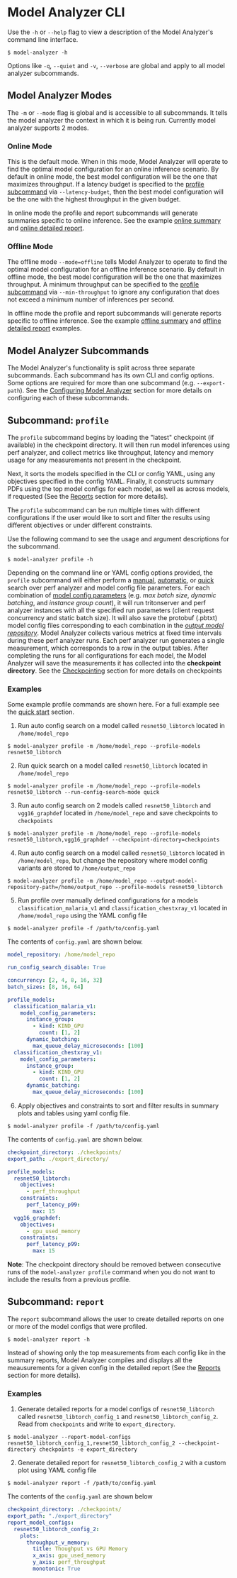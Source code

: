 <!--
Copyright (c) 2020-2021 NVIDIA CORPORATION & AFFILIATES. All rights reserved.

Licensed under the Apache License, Version 2.0 (the "License");
you may not use this file except in compliance with the License.
You may obtain a copy of the License at

    http://www.apache.org/licenses/LICENSE-2.0

Unless required by applicable law or agreed to in writing, software
distributed under the License is distributed on an "AS IS" BASIS,
WITHOUT WARRANTIES OR CONDITIONS OF ANY KIND, either express or implied.
See the License for the specific language governing permissions and
limitations under the License.
-->

# Model Analyzer CLI

Use the `-h` or `--help` flag to view a description of the Model Analyzer's
command line interface.

```
$ model-analyzer -h
```

Options like `-q`, `--quiet` and `-v`, `--verbose` are global and apply to all
model analyzer subcommands.

## Model Analyzer Modes

The `-m` or `--mode` flag is global and is accessible to all subcommands. It tells the model analyzer the context
in which it is being run. Currently model analyzer supports 2 modes.

### Online Mode

This is the default mode. When in this mode, Model Analyzer will operate to find
the optimal model configuration for an online inference scenario. By default in
online mode, the best model configuration will be the one that maximizes
throughput. If a latency budget is specified to the [profile subcommand](#subcommand-profile) via
`--latency-budget`, then the best model configuration will be the one with the highest throughput in the given budget.

In online mode the profile and report subcommands will generate summaries specific to online inference.
See the example [online summary](../examples/online_summary.pdf) and [online detailed report](../examples/online_detailed_report.pdf).

### Offline Mode

The offline mode `--mode=offline` tells Model Analyzer to operate to find the
optimal model configuration for an offline inference scenario. By default
in offline mode, the best model configuration will be the one that maximizes throughput.
A minimum throughput can be specified to the [profile subcommand](#subcommand-profile)
via `--min-throughput` to ignore any configuration that does not exceed a minimum number of inferences per second.

In offline mode the profile and report subcommands will generate reports specific to offline inference.
See the example [offline summary](../examples/offline_summary.pdf) and
[offline detailed report](../examples/offline_detailed_report.pdf) examples.

## Model Analyzer Subcommands

The Model Analyzer's functionality is split across three separate subcommands. Each
subcommand has its own CLI and config options. Some options are required for
more than one subcommand (e.g. `--export-path`). See the [Configuring Model
Analyzer](./config.md) section for more details on configuring each of these
subcommands.

## Subcommand: `profile`

The `profile` subcommand begins by loading the "latest" checkpoint (if available) in
the checkpoint directory. It will then run model inferences using perf
analyzer, and collect metrics like throughput, latency and memory usage for
any measurements not present in the checkpoint.

Next, it sorts the models specified in the CLI or
config YAML, using any objectives specified in the config YAML. Finally, it constructs summary PDFs
using the top model configs for each model, as well as across models, if
requested (See the [Reports](./report.md) section for more details).

The `profile` subcommand can be run multiple times with different configurations if
the user would like to sort and filter the results using different objectives or
under different constraints.

Use the following command to see the usage and argument descriptions for the subcommand.

```
$ model-analyzer profile -h
```

Depending on the command line or YAML config options provided, the `profile`
subcommand will either perform a
[manual](./config_search.md#manual-brute-search), [automatic](./config_search.md#automatic-brute-search), or
[quick](./config_search.md#quick-search-mode) search over perf analyzer
and model config file parameters. For each combination of [model config
parameters](./config.md#model-config-parameters) (e.g. _max batch size_, _dynamic batching_, and _instance group count_), it will run tritonserver and perf analyzer instances with
all the specified run parameters (client request concurrency and static batch
size). It will also save the protobuf (.pbtxt) model config files corresponding
to each combination in the [_output model
repository_](./config.md#cli-and-yaml-config-options). Model Analyzer collects
various metrics at fixed time intervals during these perf analyzer runs. Each
perf analyzer run generates a single measurement, which corresponds to a row in
the output tables. After completing the runs for all configurations for each
model, the Model Analyzer will save the measurements it has collected into the
**checkpoint directory**. See the
[Checkpointing](./checkpoints.md) section for more details on checkpoints

### Examples

Some example profile commands are shown here. For a full example see the
[quick start](./quick_start.md) section.

1. Run auto config search on a model called `resnet50_libtorch` located in `/home/model_repo`

```
$ model-analyzer profile -m /home/model_repo --profile-models resnet50_libtorch
```

2. Run quick search on a model called `resnet50_libtorch` located in `/home/model_repo`

```
$ model-analyzer profile -m /home/model_repo --profile-models resnet50_libtorch --run-config-search-mode quick
```

3. Run auto config search on 2 models called `resnet50_libtorch` and `vgg16_graphdef` located in `/home/model_repo` and save checkpoints to `checkpoints`

```
$ model-analyzer profile -m /home/model_repo --profile-models resnet50_libtorch,vgg16_graphdef --checkpoint-directory=checkpoints
```

4.  Run auto config search on a model called `resnet50_libtorch` located in `/home/model_repo`, but change the repository where model config variants are stored to `/home/output_repo`

```
$ model-analyzer profile -m /home/model_repo --output-model-repository-path=/home/output_repo --profile-models resnet50_libtorch
```

5. Run profile over manually defined configurations for a models `classification_malaria_v1` and `classification_chestxray_v1` located in `/home/model_repo` using the YAML config file

```
$ model-analyzer profile -f /path/to/config.yaml
```

The contents of `config.yaml` are shown below.

```yaml
model_repository: /home/model_repo

run_config_search_disable: True

concurrency: [2, 4, 8, 16, 32]
batch_sizes: [8, 16, 64]

profile_models:
  classification_malaria_v1:
    model_config_parameters:
      instance_group:
        - kind: KIND_GPU
          count: [1, 2]
      dynamic_batching:
        max_queue_delay_microseconds: [100]
  classification_chestxray_v1:
    model_config_parameters:
      instance_group:
        - kind: KIND_GPU
          count: [1, 2]
      dynamic_batching:
        max_queue_delay_microseconds: [100]
```

6. Apply objectives and constraints to sort and filter results in summary plots and tables using yaml config file.

```
$ model-analyzer profile -f /path/to/config.yaml
```

The contents of `config.yaml` are shown below.

```yaml
checkpoint_directory: ./checkpoints/
export_path: ./export_directory/

profile_models:
  resnet50_libtorch:
    objectives:
      - perf_throughput
    constraints:
      perf_latency_p99:
        max: 15
  vgg16_graphdef:
    objectives:
      - gpu_used_memory
    constraints:
      perf_latency_p99:
        max: 15
```

**Note**: The checkpoint directory should be removed between consecutive runs of
the `model-analyzer profile` command when you do not want to include the results
from a previous profile.

## Subcommand: `report`

The `report` subcommand allows the user to create detailed reports on one or
more of the model configs that were profiled.

```
$ model-analyzer report -h
```

Instead of showing only the top measurements from each config like in the
summary reports, Model Analyzer compiles and displays all the meausurements for
a given config in the detailed report (See the [Reports](./report.md) section
for more details).

### Examples

1. Generate detailed reports for a model configs of `resnet50_libtorch` called `resnet50_libtorch_config_1` and `resnet50_libtorch_config_2`. Read from `checkpoints` and write to `export_directory`.

```
$ model-analyzer --report-model-configs resnet50_libtorch_config_1,resnet50_libtorch_config_2 --checkpoint-directory checkpoints -e export_directory
```

2. Generate detailed report for `resnet50_libtorch_config_2` with a custom plot using YAML config file

```
$ model-analyzer report -f /path/to/config.yaml
```

The contents of the `config.yaml` are shown below

```yaml
checkpoint_directory: ./checkpoints/
export_path: "./export_directory"
report_model_configs:
  resnet50_libtorch_config_2:
    plots:
      throughput_v_memory:
        title: Thoughput vs GPU Memory
        x_axis: gpu_used_memory
        y_axis: perf_throughput
        monotonic: True
```
